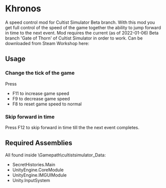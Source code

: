 # Khronos
A speed control mod for Cultist Simulator Beta branch. With this mod you get full control of the speed of the game together the ability to jump forward in time to the next event. Mod requires the current (as of 2022-01-06) Beta branch 'Gate of Thorn' of Cultist Simulator in order to work. Can be downloaded from Steam Workshop here:

## Usage
### Change the tick of the game
Press
- F11 to increase game speed
- F9 to decrease game speed
- F8 to reset game speed to normal

### Skip forward in time
Press F12 to skip forward in time till the the next event completes.  

## Required Assemblies
All found inside \\Gamepath\cultistsimulator_Data:
- SecretHistories.Main
- UnityEngine.CoreModule
- UnityEngine.IMGUIModule
- Unity.InputSystem

